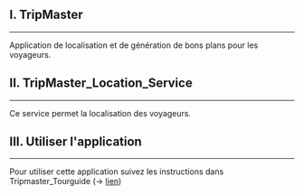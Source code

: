 ## I. TripMaster
---
Application de localisation et de génération de bons plans pour les voyageurs.

## II. TripMaster_Location_Service
---
Ce service permet la localisation des voyageurs.

## III. Utiliser l'application
---
Pour utiliser cette application suivez les instructions dans Tripmaster_Tourguide (-> [lien](https://github.com/JasonDubourg/Tripmaster_TourGuide/blob/master/README.md))



